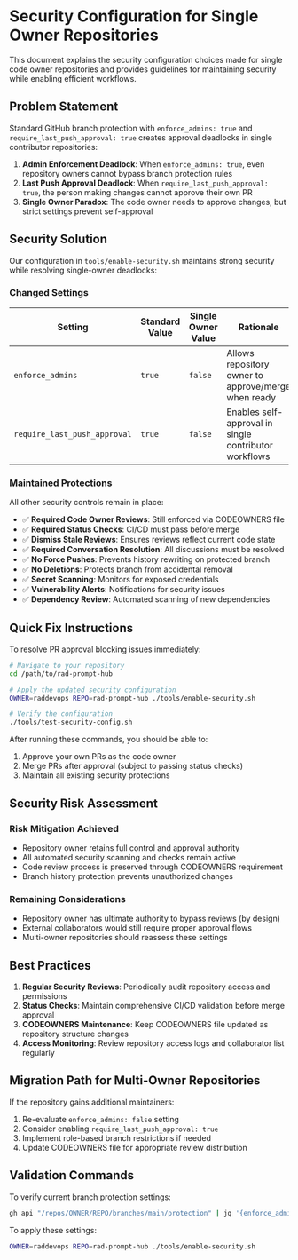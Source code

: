 # Security Configuration for Single Owner Repositories

This document explains the security configuration choices made for single code owner repositories and provides guidelines for maintaining security while enabling efficient workflows.

## Problem Statement

Standard GitHub branch protection with `enforce_admins: true` and `require_last_push_approval: true` creates approval deadlocks in single contributor repositories:

1. **Admin Enforcement Deadlock**: When `enforce_admins: true`, even repository owners cannot bypass branch protection rules
2. **Last Push Approval Deadlock**: When `require_last_push_approval: true`, the person making changes cannot approve their own PR
3. **Single Owner Paradox**: The code owner needs to approve changes, but strict settings prevent self-approval

## Security Solution

Our configuration in `tools/enable-security.sh` maintains strong security while resolving single-owner deadlocks:

### Changed Settings

| Setting | Standard Value | Single Owner Value | Rationale |
|---------|---------------|-------------------|-----------|
| `enforce_admins` | `true` | `false` | Allows repository owner to approve/merge when ready |
| `require_last_push_approval` | `true` | `false` | Enables self-approval in single contributor workflows |

### Maintained Protections

All other security controls remain in place:

- ✅ **Required Code Owner Reviews**: Still enforced via CODEOWNERS file
- ✅ **Required Status Checks**: CI/CD must pass before merge
- ✅ **Dismiss Stale Reviews**: Ensures reviews reflect current code state
- ✅ **Required Conversation Resolution**: All discussions must be resolved
- ✅ **No Force Pushes**: Prevents history rewriting on protected branch
- ✅ **No Deletions**: Protects branch from accidental removal
- ✅ **Secret Scanning**: Monitors for exposed credentials
- ✅ **Vulnerability Alerts**: Notifications for security issues
- ✅ **Dependency Review**: Automated scanning of new dependencies

## Quick Fix Instructions

To resolve PR approval blocking issues immediately:

```bash
# Navigate to your repository
cd /path/to/rad-prompt-hub

# Apply the updated security configuration
OWNER=raddevops REPO=rad-prompt-hub ./tools/enable-security.sh

# Verify the configuration
./tools/test-security-config.sh
```

After running these commands, you should be able to:
1. Approve your own PRs as the code owner
2. Merge PRs after approval (subject to passing status checks)
3. Maintain all existing security protections

## Security Risk Assessment

### Risk Mitigation Achieved
- Repository owner retains full control and approval authority
- All automated security scanning and checks remain active
- Code review process is preserved through CODEOWNERS requirement
- Branch history protection prevents unauthorized changes

### Remaining Considerations
- Repository owner has ultimate authority to bypass reviews (by design)
- External collaborators would still require proper approval flows
- Multi-owner repositories should reassess these settings

## Best Practices

1. **Regular Security Reviews**: Periodically audit repository access and permissions
2. **Status Checks**: Maintain comprehensive CI/CD validation before merge approval
3. **CODEOWNERS Maintenance**: Keep CODEOWNERS file updated as repository structure changes
4. **Access Monitoring**: Review repository access logs and collaborator list regularly

## Migration Path for Multi-Owner Repositories

If the repository gains additional maintainers:

1. Re-evaluate `enforce_admins: false` setting
2. Consider enabling `require_last_push_approval: true` 
3. Implement role-based branch restrictions if needed
4. Update CODEOWNERS file for appropriate review distribution

## Validation Commands

To verify current branch protection settings:

```bash
gh api "/repos/OWNER/REPO/branches/main/protection" | jq '{enforce_admins, required_pull_request_reviews}'
```

To apply these settings:

```bash
OWNER=raddevops REPO=rad-prompt-hub ./tools/enable-security.sh
```